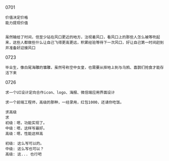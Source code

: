0701

    价值决定价格
    能力提现价值


    虽然输给了时间，但至少站在风口更近的地方，注视着风口，看风口上的那些人怎么被等吹起来，这些人都做些什么让自己飞得更高更远，积累经验等待下一次风口，好让自己第一时间赶到并准备好迎接风口

0723

    毕业生，像白尾海雕的雏雕，虽然号称空中女皇，也需要从摔地上到与乌鸦、喜鹊们抢食才能存活下来

0726

    求一个UI设计定向合作icon、logo、海报、微信端应用界面设计

    求一个前端工程师，高级的那种，一经录用，红包1000，还请你吃饭。

    求高级
    求
    初级：嗯，功能实现了。
    中级：嗯，这样写最好。
    高级：嗯，性能这样高

    初级: 这么写可以的。
    中级: 这么写也可以？
    高级: 这... 也行吧

